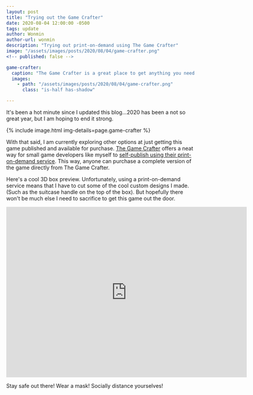 ```yaml
---
layout: post
title: "Trying out the Game Crafter"
date: 2020-08-04 12:00:00 -0500
tags: update
author: Wonmin
author-url: wonmin
description: "Trying out print-on-demand using The Game Crafter"
image: "/assets/images/posts/2020/08/04/game-crafter.png"
<!-- published: false -->

game-crafter:
  caption: "The Game Crafter is a great place to get anything you need to prototype your game!"
  images:
    - path: "/assets/images/posts/2020/08/04/game-crafter.png"
      class: "is-half has-shadow"

---
```


It's been a hot minute since I updated this blog...2020 has been a not so great year, but I am hoping to end it strong.

{% include image.html img-details=page.game-crafter %}

With that said, I am currently exploring other options at just getting this game published and available for purchase. [The Game Crafter](https://thegamecrafter.com) offers a neat way for small game developers like myself to [self-publish using their print-on-demand service](https://help.thegamecrafter.com/article/5-getting-started). This way, anyone can purchase a complete version of the game directly from The Game Crafter.

Here's a cool 3D box preview. Unfortunately, using a print-on-demand service means that I have to cut some of the cool custom designs I made. (Such as the suitcase handle on the top of the box). But hopefully there won't be much else I need to sacrifice to get this game out the door.

<iframe src='https://gfycat.com/ifr/equatorialincompatiblehorsemouse' frameborder='0' scrolling='no' allowfullscreen width='640' height='453'></iframe>

Stay safe out there! Wear a mask! Socially distance yourselves!
